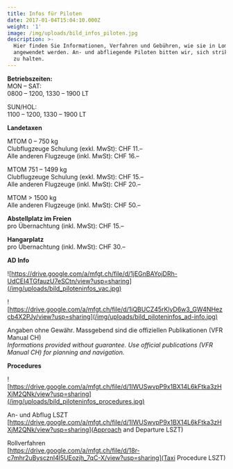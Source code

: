 ```yaml
---
title: Infos für Piloten
date: 2017-01-04T15:04:10.000Z
weight: '1'
image: /img/uploads/bild_infos_piloten.jpg
description: >-
  Hier finden Sie Informationen, Verfahren und Gebühren, wie sie in Lommis LSZT
  angewendet werden. An- und abfliegende Piloten bitten wir, sich strikt daran
  zu halten.
---
```

**Betriebszeiten:**\
MON – SAT: \
0800 – 1200, 1330 – 1900 LT

SUN/HOL: \
1100 – 1200, 1330 – 1900 LT

**Landetaxen**

MTOM 0 – 750 kg\
Clubflugzeuge Schulung (exkl. MwSt): CHF 11.–\
Alle anderen Flugzeuge (inkl. MwSt): CHF 16.–

MTOM 751 – 1499 kg\
Clubflugzeuge Schulung (exkl. MwSt): CHF 15.–\
Alle anderen Flugzeuge (inkl. MwSt): CHF 20.–

MTOM > 1500 kg\
Alle anderen Flugzeuge (inkl. MwSt): CHF 50.–

**Abstellplatz im Freien**\
pro Übernachtung (inkl. MwSt): CHF 15.– 	

**Hangarplatz**\
pro Übernachtung (inkl. MwSt): CHF 30.– 	

**AD Info**

![https://drive.google.com/a/mfgt.ch/file/d/1jEGnBAYojDRh-UdCEI4TGfauzU7eSCtn/view?usp=sharing](/img/uploads/bild_piloteninfos_vac.jpg)

![https://drive.google.com/a/mfgt.ch/file/d/1iQBUCZ45rKlyD6w3_GW4NHezcb4X2PJy/view?usp=sharing](/img/uploads/bild_piloteninfos_ad-info.jpg)

Angaben ohne Gewähr. Massgebend sind die offiziellen Publikationen (VFR Manual CH)\
_Informations provided without guarantee. Use official publications (VFR Manual CH) for planning and navigation._

**Procedures**

![https://drive.google.com/a/mfgt.ch/file/d/1IWUSwvpP9x1BX14L6kFtka3zHXjM2QNk/view?usp=sharing](/img/uploads/bild_piloteninfos_procedures.jpg)

An- und Abflug LSZT\
[https://drive.google.com/a/mfgt.ch/file/d/1IWUSwvpP9x1BX14L6kFtka3zHXjM2QNk/view?usp=sharing](Approach and Departure LSZT)

Rollverfahren\
[https://drive.google.com/a/mfgt.ch/file/d/18r-c7mhr2uByscznI4l5UEozjh_7qC-X/view?usp=sharing](Taxi Procedure LSZT)
